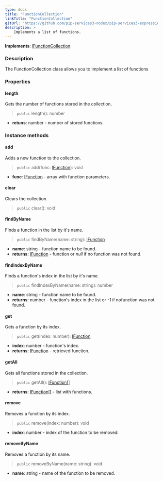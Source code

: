 ```yaml
---
type: docs
title: "FunctionCollection"
linkTitle: "FunctionCollection"
gitUrl: "https://github.com/pip-services3-nodex/pip-services3-expressions-nodex"
description: > 
    Implements a list of functions.
---
```


**Implements**: [IFunctionCollection](../ifunction_collection)

### Description

The FunctionCollection class allows you to implement a list of functions


### Properties

#### length
Gets the number of functions stored in the collection.
> `public` length(): number

- **retuns**: number - number of stored functions.

### Instance methods

#### add
Adds a new function to the collection.

> `public` add(func: [IFunction](../ifunction)): void 

- **func**: [IFunction](../ifunction) - array with function parameters.


#### clear
Clears the collection.

> `public` clear(): void


#### findByName
Finds a function in the list by it's name.

> `public` findByName(name: string): [IFunction](../ifunction)

- **name**: string - function name to be found.
- **returns**: [IFunction](../ifunction) - function or *null* if no function was not found.

#### findIndexByName
Finds a function's index in the list by it's name. 

> `public` findIndexByName(name: string): number

- **name**: string - function name to be found.
- **returns**: number - function's index in the list or *-1* if nofunction was not found.

#### get
Gets a function by its index.

> `public` get(index: number): [IFunction](../ifunction)

- **index**: number - function's index.
- **returns**: [IFunction](../ifunction) - retrieved function.

#### getAll
Gets all functions stored in the collection.

> `public` getAll(): [IFunction[]](../ifunction)

- **returns**: [IFunction[]](../ifunction) - list with functions.


#### remove
Removes a function by its index.
> `public` remove(index: number): void

- **index**: number - index of the function to be removed.

#### removeByName
Removes a function by its name.
> `public` removeByName(name: string): void

- **name**: string - name of the function to be removed.
